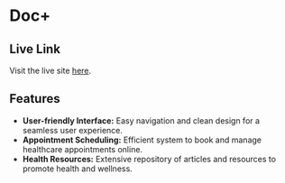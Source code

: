# Doc+

## Live Link

Visit the live site [here](https://doc-healthcare.netlify.app/).

## Features

- **User-friendly Interface:** Easy navigation and clean design for a seamless user experience.
- **Appointment Scheduling:** Efficient system to book and manage healthcare appointments online.
- **Health Resources:** Extensive repository of articles and resources to promote health and wellness.

